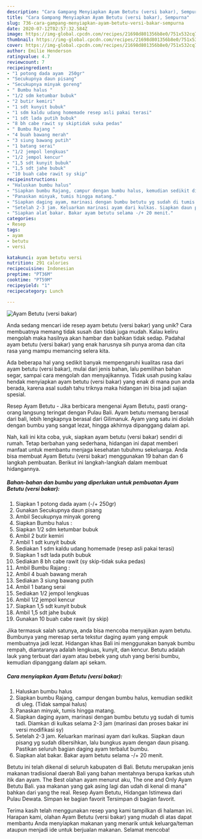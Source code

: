 ```yaml
---
description: "Cara Gampang Menyiapkan Ayam Betutu (versi bakar), Sempurna"
title: "Cara Gampang Menyiapkan Ayam Betutu (versi bakar), Sempurna"
slug: 736-cara-gampang-menyiapkan-ayam-betutu-versi-bakar-sempurna
date: 2020-07-12T02:57:32.584Z
image: https://img-global.cpcdn.com/recipes/21698d801356b8e0/751x532cq70/ayam-betutu-versi-bakar-foto-resep-utama.jpg
thumbnail: https://img-global.cpcdn.com/recipes/21698d801356b8e0/751x532cq70/ayam-betutu-versi-bakar-foto-resep-utama.jpg
cover: https://img-global.cpcdn.com/recipes/21698d801356b8e0/751x532cq70/ayam-betutu-versi-bakar-foto-resep-utama.jpg
author: Emilie Henderson
ratingvalue: 4.7
reviewcount: 7
recipeingredient:
- "1 potong dada ayam  250gr"
- "Secukupnya daun pisang"
- "Secukupnya minyak goreng"
- " Bumbu halus "
- "1/2 sdm ketumbar bubuk"
- "2 butir kemiri"
- "1 sdt kunyit bubuk"
- "1 sdm kaldu udang homemade resep asli pakai terasi"
- "1 sdt lada putih bubuk"
- "8 bh cabe rawit sy skiptidak suka pedas"
- " Bumbu Rajang "
- "4 buah bawang merah"
- "3 siung bawang putih"
- "1 batang serai"
- "1/2 jempol lengkuas"
- "1/2 jempol kencur"
- "1,5 sdt kunyit bubuk"
- "1,5 sdt jahe bubuk"
- "10 buah cabe rawit sy skip"
recipeinstructions:
- "Haluskan bumbu halus"
- "Siapkan bumbu Rajang, campur dengan bumbu halus, kemudian sedikit di uleg. (Tidak sampai halus)"
- "Panaskan minyak, tumis hingga matang."
- "Siapkan daging ayam, marinasi dengan bumbu betutu yg sudah di tumis tadi. Diamkan di kulkas selama 2-3 jam (marinasi dan proses bakar ini versi modifikasi sy)"
- "Setelah 2-3 jam. Keluarkan marinasi ayam dari kulkas. Siapkan daun pisang yg sudah dibersihkan, lalu bungkus ayam dengan daun pisang. Pastikan seluruh bagian daging ayam terbalut bumbu."
- "Siapkan alat bakar. Bakar ayam betutu selama -/+ 20 menit."
categories:
- Resep
tags:
- ayam
- betutu
- versi

katakunci: ayam betutu versi 
nutrition: 291 calories
recipecuisine: Indonesian
preptime: "PT36M"
cooktime: "PT59M"
recipeyield: "1"
recipecategory: Lunch

---
```



![Ayam Betutu (versi bakar)](https://img-global.cpcdn.com/recipes/21698d801356b8e0/751x532cq70/ayam-betutu-versi-bakar-foto-resep-utama.jpg)

Anda sedang mencari ide resep ayam betutu (versi bakar) yang unik? Cara membuatnya memang tidak susah dan tidak juga mudah. Kalau keliru mengolah maka hasilnya akan hambar dan bahkan tidak sedap. Padahal ayam betutu (versi bakar) yang enak harusnya sih punya aroma dan cita rasa yang mampu memancing selera kita.

Ada beberapa hal yang sedikit banyak mempengaruhi kualitas rasa dari ayam betutu (versi bakar), mulai dari jenis bahan, lalu pemilihan bahan segar, sampai cara mengolah dan menyajikannya. Tidak usah pusing kalau hendak menyiapkan ayam betutu (versi bakar) yang enak di mana pun anda berada, karena asal sudah tahu triknya maka hidangan ini bisa jadi sajian spesial.

Resep Ayam Betutu - Jika berbicara mengenai Ayam Betutu, pasti orang-orang langsung teringat dengan Pulau Bali. Ayam betutu memang berasal dari bali, lebih lengkapnya berasal dari Gilimanuk. Ayam yang satu ini diolah dengan bumbu yang sangat lezat, hingga akhirnya dipanggang dalam api.


Nah, kali ini kita coba, yuk, siapkan ayam betutu (versi bakar) sendiri di rumah. Tetap berbahan yang sederhana, hidangan ini dapat memberi manfaat untuk membantu menjaga kesehatan tubuhmu sekeluarga. Anda bisa membuat Ayam Betutu (versi bakar) menggunakan 19 bahan dan 6 langkah pembuatan. Berikut ini langkah-langkah dalam membuat hidangannya.

<!--inarticleads1-->

##### Bahan-bahan dan bumbu yang diperlukan untuk pembuatan Ayam Betutu (versi bakar):

1. Siapkan 1 potong dada ayam (-/+ 250gr)
1. Gunakan Secukupnya daun pisang
1. Ambil Secukupnya minyak goreng
1. Siapkan  Bumbu halus :
1. Siapkan 1/2 sdm ketumbar bubuk
1. Ambil 2 butir kemiri
1. Ambil 1 sdt kunyit bubuk
1. Sediakan 1 sdm kaldu udang homemade (resep asli pakai terasi)
1. Siapkan 1 sdt lada putih bubuk
1. Sediakan 8 bh cabe rawit (sy skip-tidak suka pedas)
1. Ambil  Bumbu Rajang :
1. Ambil 4 buah bawang merah
1. Sediakan 3 siung bawang putih
1. Ambil 1 batang serai
1. Sediakan 1/2 jempol lengkuas
1. Ambil 1/2 jempol kencur
1. Siapkan 1,5 sdt kunyit bubuk
1. Ambil 1,5 sdt jahe bubuk
1. Gunakan 10 buah cabe rawit (sy skip)


Jika termasuk salah satunya, anda bisa mencoba menyajikan ayam betutu. Bumbunya yang meresap serta tekstur daging ayam yang empuk membuatnya jadi lezat. Hidangan khas Bali ini menggunakan banyak bumbu rempah, diantaranya adalah lengkuas, kunyit, dan kencur. Betutu adalah lauk yang terbuat dari ayam atau bebek yang utuh yang berisi bumbu, kemudian dipanggang dalam api sekam. 

<!--inarticleads2-->

##### Cara menyiapkan Ayam Betutu (versi bakar):

1. Haluskan bumbu halus
1. Siapkan bumbu Rajang, campur dengan bumbu halus, kemudian sedikit di uleg. (Tidak sampai halus)
1. Panaskan minyak, tumis hingga matang.
1. Siapkan daging ayam, marinasi dengan bumbu betutu yg sudah di tumis tadi. Diamkan di kulkas selama 2-3 jam (marinasi dan proses bakar ini versi modifikasi sy)
1. Setelah 2-3 jam. Keluarkan marinasi ayam dari kulkas. Siapkan daun pisang yg sudah dibersihkan, lalu bungkus ayam dengan daun pisang. Pastikan seluruh bagian daging ayam terbalut bumbu.
1. Siapkan alat bakar. Bakar ayam betutu selama -/+ 20 menit.


Betutu ini telah dikenal di seluruh kabupaten di Bali. Betutu merupakan jenis makanan tradisional daerah Bali yang bahan mentahnya berupa karkas utuh itik dan ayam. The Best olahan ayam menurut aku, The one and Only Ayam Betutu Bali. yaa makanan yang gak asing lagi dan udah di kenal di mana&#34; bahkan dari yang the real. Resep Ayam Betutu, Hidangan Istimewa dari Pulau Dewata. Simpan ke bagian favorit Tersimpan di bagian favorit. 

Terima kasih telah menggunakan resep yang kami tampilkan di halaman ini. Harapan kami, olahan Ayam Betutu (versi bakar) yang mudah di atas dapat membantu Anda menyiapkan makanan yang menarik untuk keluarga/teman ataupun menjadi ide untuk berjualan makanan. Selamat mencoba!
